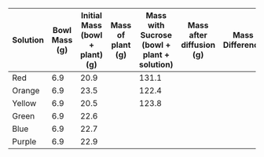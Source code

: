 | Solution | Bowl Mass (g) | Initial Mass (bowl + plant) (g) | Mass of plant (g) | Mass with Sucrose (bowl + plant + solution) | Mass after diffusion (g) | Mass Difference | % change |     |
| -------- | ------------- | ------------------------------- | ----------------- | ------------------------------------------- | ------------------------ | --------------- | -------- | --- |
| Red      | 6.9           | 20.9                            |                   | 131.1                                       |                          |                 |          |     |
| Orange   | 6.9           | 23.5                            |                   | 122.4                                       |                          |                 |          |     |
| Yellow   | 6.9           | 20.5                            |                   | 123.8                                       |                          |                 |          |     |
| Green    | 6.9           | 22.6                            |                   |                                             |                          |                 |          |     |
| Blue     | 6.9           | 22.7                            |                   |                                             |                          |                 |          |     |
| Purple   | 6.9           | 22.9                            |                   |                                             |                          |                 |          |     |
